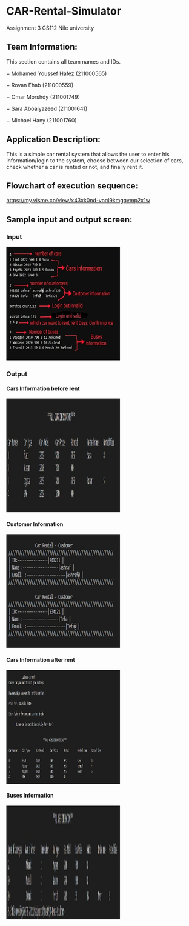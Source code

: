 # CAR-Rental-Simulator
Assignment 3 CS112 Nile university

## Team Information:

This section contains all team names and IDs.
  
  −	Mohamed Youssef Hafez (211000565)
  
  −	Rovan Ehab (211000559)
  
  −	Omar Morshdy (211001749)
  
  −	Sara Aboalyazeed (211001641)
  
  −	Michael Hany (211001760)

## Application Description:
  This is a simple car rental system that allows the user to enter his information/login to the system, choose between our selection of cars, check whether a car is        rented or not, and finally rent it.
  
## Flowchart of execution sequence: 

https://my.visme.co/view/x43xk0nd-voql9kmgqvmp2x1w

## Sample input and output screen: 

### Input
<img src="Images/Input.jpeg" width = "300" height = "300">

### Output
#### Cars Information before rent
<img src="Images/CarsInformation1.jpeg" width = "300" height = "300">

#### Customer Information
<img src="Images/CustomerInfo.jpeg" width = "300" height = "300">

#### Cars Information after rent
<img src="Images/CarsInformation2.jpeg" width = "300" height = "300">

#### Buses Information
<img src="Images/BusInfo.jpeg" width = "300" height = "300">



